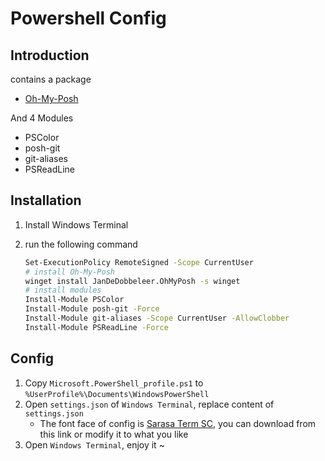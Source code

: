 # Powershell Config

## Introduction

contains a package

- [Oh-My-Posh](https://ohmyposh.dev/)

And 4 Modules

- PSColor
- posh-git
- git-aliases
- PSReadLine

## Installation

1. Install Windows Terminal

2. run the following command

   ```bash
   Set-ExecutionPolicy RemoteSigned -Scope CurrentUser
   # install Oh-My-Posh
   winget install JanDeDobbeleer.OhMyPosh -s winget
   # install modules
   Install-Module PSColor
   Install-Module posh-git -Force
   Install-Module git-aliases -Scope CurrentUser -AllowClobber
   Install-Module PSReadLine -Force
   ```

## Config

1. Copy `Microsoft.PowerShell_profile.ps1` to `%UserProfile%\Documents\WindowsPowerShell`
2. Open `settings.json` of `Windows Terminal`, replace content of `settings.json`
   - The font face of config is [Sarasa Term SC](https://github.com/be5invis/Sarasa-Gothic), you can download from this link or modify it to what you like
3. Open `Windows Terminal`, enjoy it ~
